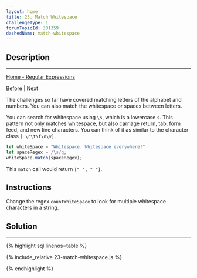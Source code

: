 ```yaml
---
layout: home
title: 23. Match Whitespace
challengeType: 1
forumTopicId: 301359
dashedName: match-whitespace
---
```


<div class="row">
<div class="columnStmt" markdown="1">

## Description
------

[Home - Regular Expressions](./README.md)

[Before](./22-restrict-possible-usernames.md)  | [Next](./24-match-non-whitespace-characters.md) 

The challenges so far have covered matching letters of the alphabet and numbers. You can also match the whitespace or spaces between letters.

You can search for whitespace using `\s`, which is a lowercase `s`. This pattern not only matches whitespace, but also carriage return, tab, form feed, and new line characters. You can think of it as similar to the character class `[ \r\t\f\n\v]`.

```js
let whiteSpace = "Whitespace. Whitespace everywhere!"
let spaceRegex = /\s/g;
whiteSpace.match(spaceRegex);
```

This `match` call would return `[" ", " "]`.
## Instructions 

Change the regex `countWhiteSpace` to look for multiple whitespace characters in a string.

</div>
<div class="columnSol" markdown="1">

## Solution
------

{% highlight sql linenos=table %}

{% include_relative 23-match-whitespace.js %}

{% endhighlight %}

</div>
</div>